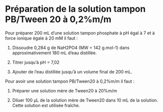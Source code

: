 

# Préparation de la solution tampon PB/Tween 20 à 0,2%m/m



Pour préparer 200 mL
d’une solution tampon phosphate à pH égal à 7 et à force ionique égale à 20 mM
il faut :

1. Dissoudre
   0,284 g de NaH2PO4 (MW = 142 g.mol-1) dans approximativement 180 mL
   d’eau distillée.

2. Titrer
   jusqu’à pH = 7,02

3. Ajouter
   de l’eau distillée jusqu’à un volume final de 200 mL.

Pour avoir une solution
tampon PB/Tween20 à 0,2%m/m il faut :

1. Préparer
   une solution mère de Tween20 à 20%m/m

2. Diluer
   100 µL de la solution mère de Tween20 dans 10 mL de la solution. Cette solution
   est utilisée fraîche.

